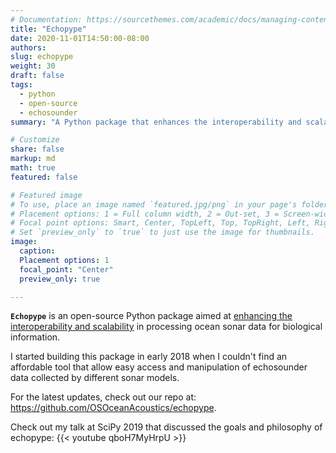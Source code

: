 ```yaml
---
# Documentation: https://sourcethemes.com/academic/docs/managing-content/
title: "Echopype"
date: 2020-11-01T14:50:00-08:00
authors: 
slug: echopype
weight: 30
draft: false
tags: 
  - python
  - open-source
  - echosounder
summary: "A Python package that enhances the interoperability and scalability in ocean sonar processing."

# Customize
share: false
markup: md
math: true
featured: false

# Featured image
# To use, place an image named `featured.jpg/png` in your page's folder.
# Placement options: 1 = Full column width, 2 = Out-set, 3 = Screen-width
# Focal point options: Smart, Center, TopLeft, Top, TopRight, Left, Right, BottomLeft, Bottom, BottomRight
# Set `preview_only` to `true` to just use the image for thumbnails.
image:
  caption:
  Placement options: 1
  focal_point: "Center"
  preview_only: true

---
```


**`Echopype`** is an open-source Python package aimed at
[enhancing the interoperability and scalability](https://echopype.readthedocs.io/en/latest/why.html)
in processing ocean sonar data for biological information.

I started building this package in early 2018 when I couldn't find an affordable tool that
allow easy access and manipulation of echosounder data collected by
different sonar models.

For the latest updates, check out our repo at: https://github.com/OSOceanAcoustics/echopype.

Check out my talk at SciPy 2019 that discussed the goals and philosophy of echopype:
{{< youtube qboH7MyHrpU >}}
